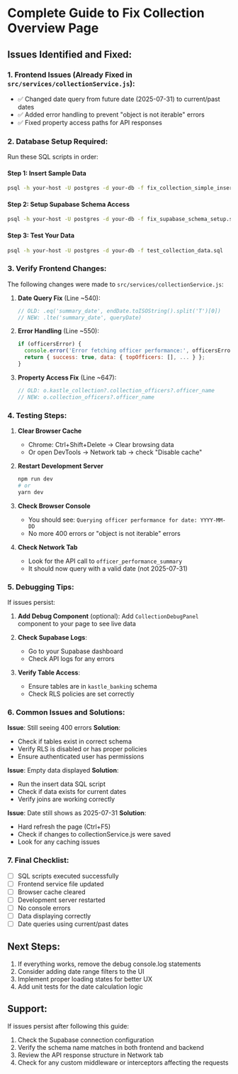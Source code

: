 # Complete Guide to Fix Collection Overview Page

## Issues Identified and Fixed:

### 1. Frontend Issues (Already Fixed in `src/services/collectionService.js`):
- ✅ Changed date query from future date (2025-07-31) to current/past dates
- ✅ Added error handling to prevent "object is not iterable" errors
- ✅ Fixed property access paths for API responses

### 2. Database Setup Required:

Run these SQL scripts in order:

#### Step 1: Insert Sample Data
```bash
psql -h your-host -U postgres -d your-db -f fix_collection_simple_insert.sql
```

#### Step 2: Setup Supabase Schema Access
```bash
psql -h your-host -U postgres -d your-db -f fix_supabase_schema_setup.sql
```

#### Step 3: Test Your Data
```bash
psql -h your-host -U postgres -d your-db -f test_collection_data.sql
```

### 3. Verify Frontend Changes:

The following changes were made to `src/services/collectionService.js`:

1. **Date Query Fix** (Line ~540):
   ```javascript
   // OLD: .eq('summary_date', endDate.toISOString().split('T')[0])
   // NEW: .lte('summary_date', queryDate)
   ```

2. **Error Handling** (Line ~550):
   ```javascript
   if (officersError) {
     console.error('Error fetching officer performance:', officersError);
     return { success: true, data: { topOfficers: [], ... } };
   }
   ```

3. **Property Access Fix** (Line ~647):
   ```javascript
   // OLD: o.kastle_collection?.collection_officers?.officer_name
   // NEW: o.collection_officers?.officer_name
   ```

### 4. Testing Steps:

1. **Clear Browser Cache**
   - Chrome: Ctrl+Shift+Delete → Clear browsing data
   - Or open DevTools → Network tab → check "Disable cache"

2. **Restart Development Server**
   ```bash
   npm run dev
   # or
   yarn dev
   ```

3. **Check Browser Console**
   - You should see: `Querying officer performance for date: YYYY-MM-DD`
   - No more 400 errors or "object is not iterable" errors

4. **Check Network Tab**
   - Look for the API call to `officer_performance_summary`
   - It should now query with a valid date (not 2025-07-31)

### 5. Debugging Tips:

If issues persist:

1. **Add Debug Component** (optional):
   Add `CollectionDebugPanel` component to your page to see live data

2. **Check Supabase Logs**:
   - Go to your Supabase dashboard
   - Check API logs for any errors

3. **Verify Table Access**:
   - Ensure tables are in `kastle_banking` schema
   - Check RLS policies are set correctly

### 6. Common Issues and Solutions:

**Issue**: Still seeing 400 errors
**Solution**: 
- Check if tables exist in correct schema
- Verify RLS is disabled or has proper policies
- Ensure authenticated user has permissions

**Issue**: Empty data displayed
**Solution**:
- Run the insert data SQL script
- Check if data exists for current dates
- Verify joins are working correctly

**Issue**: Date still shows as 2025-07-31
**Solution**:
- Hard refresh the page (Ctrl+F5)
- Check if changes to collectionService.js were saved
- Look for any caching issues

### 7. Final Checklist:

- [ ] SQL scripts executed successfully
- [ ] Frontend service file updated
- [ ] Browser cache cleared
- [ ] Development server restarted
- [ ] No console errors
- [ ] Data displaying correctly
- [ ] Date queries using current/past dates

## Next Steps:

1. If everything works, remove the debug console.log statements
2. Consider adding date range filters to the UI
3. Implement proper loading states for better UX
4. Add unit tests for the date calculation logic

## Support:

If issues persist after following this guide:
1. Check the Supabase connection configuration
2. Verify the schema name matches in both frontend and backend
3. Review the API response structure in Network tab
4. Check for any custom middleware or interceptors affecting the requests
